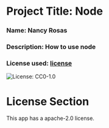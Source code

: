 # Project Title: Node
### Name: Nancy Rosas
### Description: How to use node
### License used: [license](https://choosealicense.com/licenses/apache-2.0/)
![License: CC0-1.0](https://img.shields.io/badge/License-CC0%201.0-lightgrey.svg)
# License Section
This app has a apache-2.0 license.
